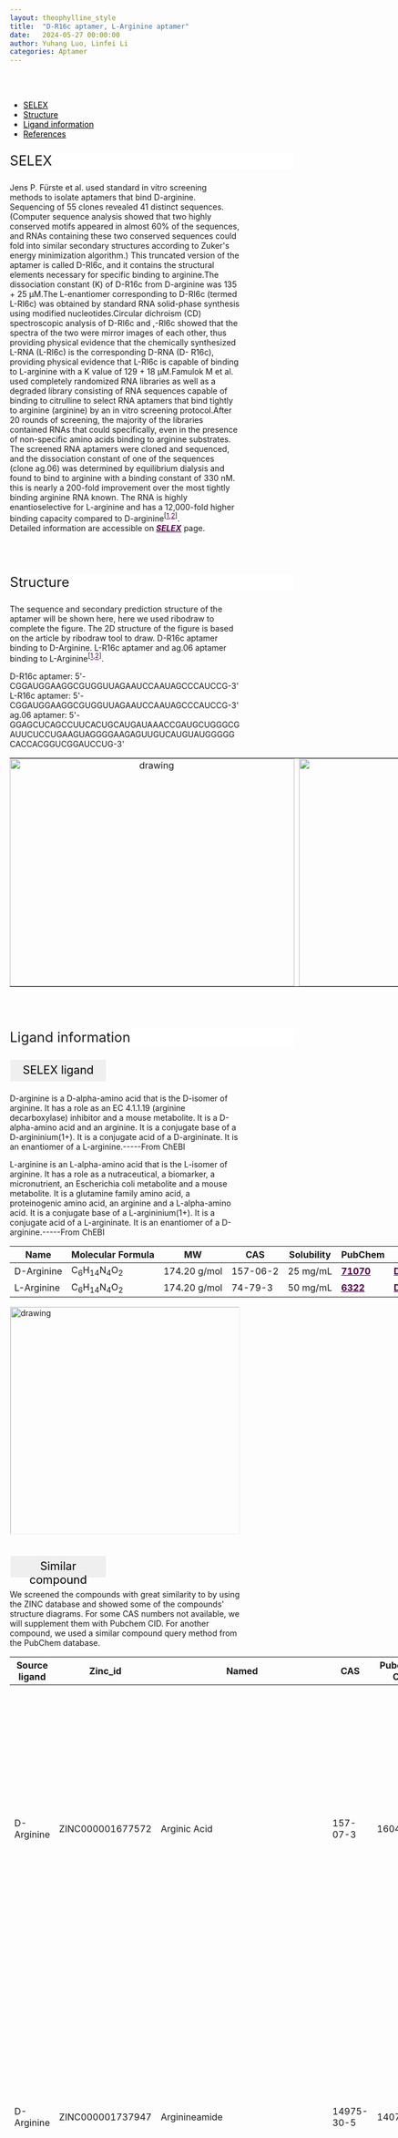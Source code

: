 ```yaml
---
layout: theophylline_style
title:  "D-R16c aptamer, L-Arginine aptamer"
date:   2024-05-27 00:00:00
author: Yuhang Luo, Linfei Li
categories: Aptamer
---
```

<html>
<head>
  <style>
    /* 按钮容器样式 */
    .button-container {
      display: flex;
      justify-content: left;
      align-items: center;
      height: 50px;
    }
    /* 按钮样式 */
    .button {
      display: block;
      padding: 10px;
      font-size:24px;
      margin-right: 10px;
      text-align: center;
      background-color: #ffffff;
      color: #520049;
      text-decoration: none;
      border: 1px solid #520049;
      border-radius: 5px;
    }
    /* 鼠标悬停样式 */
    .button:hover {
      background-color: #c9c5c5;
      cursor: pointer;
    }
  </style>
</head>
</html>

<html lang="zh-cn">
<head>
<meta charset="utf-8"> 
<style>
  .header_box {
    display: block;
    font-size: 24px;
    background-color: #ffffff;
    text-decoration: none;
    border-radius: 1px;
    width: 500px;
    border-width: 1px 1px 2px 1px;
    border-color: #ffffff #ffffff #ffffff #ffffff;
}
.blowheader_box{
    display: block;
      padding: 6px;
      font-size:20px;
      margin-right: 10px;
      text-align: center;
      background-color: #efefef;
      color: #000000;
      text-decoration: none;
      border: 1px solid #ffffff;
      border-radius: 1px;
      width:170px;
      height:40px;
  }

</style>
</head>
<br>
<br>

<div class="side-nav">
<ul>
    <div class="side-nav-item"><li><a href="#SELEX" style="color: #000000;">SELEX</a></li></div>
    <div class="side-nav-item"><li><a href="#Structure" style="color: #000000;">Structure</a></li></div>
    <div class="side-nav-item"><li><a href="#ligand-recognition" style="color: #000000;">Ligand information</a></li></div>
    <div class="side-nav-item"><li><a href="#references" style="color: #000000;">References</a></li></div>
    </ul>
</div>



<p class="header_box" id="SELEX">SELEX</p>
<p>Jens P. Fürste et al. used standard in vitro screening methods to isolate aptamers that bind D-arginine. Sequencing of 55 clones revealed 41 distinct sequences. (Computer sequence analysis showed that two highly conserved motifs appeared in almost 60% of the sequences, and RNAs containing these two conserved sequences could fold into similar secondary structures according to Zuker's energy minimization algorithm.) This truncated version of the aptamer is called D-Rl6c, and it contains the structural elements necessary for specific binding to arginine.The dissociation constant (K) of D-R16c from D-arginine was 135 + 25 μM.The L-enantiomer corresponding to D-Rl6c (termed L-Rl6c) was obtained by standard RNA solid-phase synthesis using modified nucleotides.Circular dichroism (CD) spectroscopic analysis of D-Rl6c and ,-Rl6c showed that the spectra of the two were mirror images of each other, thus providing physical evidence that the chemically synthesized L-RNA (L-Rl6c) is the corresponding D-RNA (D- R16c), providing physical evidence that L-Rl6c is capable of binding to L-arginine with a K value of 129 + 18 μM.Famulok M et al. used completely randomized RNA libraries as well as a degraded library consisting of RNA sequences capable of binding to citrulline to select RNA aptamers that bind tightly to arginine (arginine) by an in vitro screening protocol.After 20 rounds of screening, the majority of the libraries contained RNAs that could specifically, even in the presence of non-specific amino acids binding to arginine substrates. The screened RNA aptamers were cloned and sequenced, and the dissociation constant of one of the sequences (clone ag.06) was determined by equilibrium dialysis and found to bind to arginine with a binding constant of 330 nM. this is nearly a 200-fold improvement over the most tightly binding arginine RNA known. The RNA is highly enantioselective for L-arginine and has a 12,000-fold higher binding capacity compared to D-arginine<sup>[<a href="#ref1" style="color:#520049">1</a>,<a href="#ref2" style="color:#520049">2</a>]</sup>.<br>
Detailed information are accessible on <a href="{{ site.url }}{{ site.baseurl }}/SELEX" target="_blank" style="color:#520049"><b><i>SELEX</i></b></a> page.</p>
<br>
<br>


<p class="header_box" id="Structure">Structure</p>
<font>The sequence and secondary prediction structure of the aptamer will be shown here, here we used ribodraw to complete the figure. The 2D structure of the figure is based on the article by ribodraw tool to draw.  D-R16c aptamer binding to D-Arginine. L-R16c aptamer and ag.06 aptamer binding to L-Arginine<sup>[<a href="#ref1" style="color:#520049">1</a>,<a href="#ref2" style="color:#520049">2</a>]</sup>.<br></font>
<font><p>D-R16c aptamer: 5'-CGGAUGGAAGGCGUGGUUAGAAUCCAAUAGCCCAUCCG-3'<br>L-R16c aptamer: 5'-CGGAUGGAAGGCGUGGUUAGAAUCCAAUAGCCCAUCCG-3'<br>ag.06 aptamer: 5'-GGAGCUCAGCCUUCACUGCAUGAUAAACCGAUGCUGGGCGAUUCUCCUGAAGUAGGGGAAGAGUUGUCAUGUAUGGGGGCACCACGGUCGGAUCCUG-3'</p></font>
<table class="table table-bordered" style="table-layout:fixed;width:1000px;margin-left:auto;margin-right:auto;"><tr>
  <td style="text-align:center;padding-bottom: 0px;padding-left: 0px;padding-top: 0px;padding-right: 0px">
  <img src="/images/2D/dl-Arginine_aptamer_2D1.svg" alt="drawing" style="width:500px;height:400px;margin-top: 0px;margin-bottom: 0px;" >
  </td>
  <td style="text-align:center;padding-bottom: 0px;padding-right: 0px;padding-top: 0px;padding-right: 0px">
  <img src="/images/2D/dl-Arginine_aptamer_2D2.svg" alt="drawing" style="width:500px;height:400px;margin-top: 0px;margin-bottom: 0px;" >
  </td>
  </tr>
  </table>
<br>
<br>



<font ><p class="header_box" id="ligand-recognition">Ligand information</p></font>  

<p class="blowheader_box">SELEX ligand</p>
<p>D-arginine is a D-alpha-amino acid that is the D-isomer of arginine. It has a role as an EC 4.1.1.19 (arginine decarboxylase) inhibitor and a mouse metabolite. It is a D-alpha-amino acid and an arginine. It is a conjugate base of a D-argininium(1+). It is a conjugate acid of a D-argininate. It is an enantiomer of a L-arginine.-----From ChEBI</p>
<p>L-arginine is an L-alpha-amino acid that is the L-isomer of arginine. It has a role as a nutraceutical, a biomarker, a micronutrient, an Escherichia coli metabolite and a mouse metabolite. It is a glutamine family amino acid, a proteinogenic amino acid, an arginine and a L-alpha-amino acid. It is a conjugate base of a L-argininium(1+). It is a conjugate acid of a L-argininate. It is an enantiomer of a D-arginine.-----From ChEBI</p>
<table class="table table-bordered" style="table-layout:fixed;width:1000px;margin-left:auto;margin-right:auto;" >
  <thead>
      <tr>
        <th onclick="sortTable(0)">Name</th>
        <th onclick="sortTable(1)">Molecular Formula</th>
        <th onclick="sortTable(2)">MW</th>
        <th onclick="sortTable(3)">CAS</th>
        <th onclick="sortTable(4)">Solubility</th>
        <th onclick="sortTable(5)">PubChem</th>
        <th onclick="sortTable(6)">Drug ID</th>
      </tr>
  </thead>
    <tbody>
      <tr>
        <td name="td0">D-Arginine</td>
        <td name="td1">C<sub>6</sub>H<sub>14</sub>N<sub>4</sub>O<sub>2</sub></td>
        <td name="td2">174.20 g/mol</td>
        <td name="td3">157-06-2</td>
        <td name="td4">25 mg/mL</td>
        <td name="td5"><a href="https://pubchem.ncbi.nlm.nih.gov/compound/71070" target="_blank" style="color:#520049"><b>71070</b></a></td>
        <td name="td6"><a href="https://go.drugbank.com/drugs/DB04027" target="_blank" style="color:#520049"><b>DB04027</b></a></td>
      </tr>
      <tr>
        <td name="td0">L-Arginine</td>
        <td name="td1">C<sub>6</sub>H<sub>14</sub>N<sub>4</sub>O<sub>2</sub></td>
        <td name="td2">174.20 g/mol</td>
        <td name="td3">74-79-3</td>
        <td name="td4">50 mg/mL</td>
        <td name="td5"><a href="https://pubchem.ncbi.nlm.nih.gov/compound/6322" target="_blank" style="color:#520049"><b>6322</b></a></td>
        <td name="td6"><a href="https://go.drugbank.com/drugs/DB00125" target="_blank" style="color:#520049"><b>DB00125</b></a></td>
      </tr>
	  </tbody>
  </table>
<div style="display: flex; justify-content: center;"></div>
<img src="/images/SELEX_ligand/dl-Arginine_aptamer_SELEX_ligand.svg" alt="drawing" style="width:1000px;height:400px;border:solid 1px #efefef;display:block;margin:0 auto;border-radius:0;" class="img-responsive">
<br>



<p class="blowheader_box">Similar compound</p>                    
<font><p>We screened the compounds with great similarity to  by using the ZINC database and showed some of the compounds' structure diagrams. For some CAS numbers not available, we will supplement them with Pubchem CID. For another compound, we used a similar compound query method from the PubChem database.</p></font>
<table class="table table-bordered" style="table-layout:fixed;width:1000px;margin-left:auto;margin-right:auto;">
      <thead>
      <tr>
        <th onclick="sortTable(5)">Source ligand</th>
        <th onclick="sortTable(0)">Zinc_id</th>
        <th onclick="sortTable(1)">Named</th>
        <th onclick="sortTable(2)">CAS</th>
        <th onclick="sortTable(3)">Pubchem CID</th>
        <th onclick="sortTable(4)">Structure</th>
      </tr>
      </thead>
    <tbody>
      <tr>
        <td name="td5">D-Arginine</td>
        <td name="td0">ZINC000001677572</td>
        <td name="td1">Arginic Acid</td>
        <td name="td2">157-07-3</td>
        <td name="td3">160437</td>
        <td name="td4"><img src="/images/Similar_compound/dl-Arginine_Simi_compound1.svg" alt="drawing" style="width:500px"  px="" /></td>
      </tr>
      <tr>
        <td name="td5">D-Arginine</td>
        <td name="td0">ZINC000001737947</td>
        <td name="td1">Arginineamide</td>
        <td name="td2">14975-30-5</td>
        <td name="td3">14075254</td>
        <td name="td4"><img src="/images/Similar_compound/dl-Arginine_Simi_compound2.svg" alt="drawing" style="width:500px"  px="" /></td>
      </tr>
      <tr>
        <td name="td5">D-Arginine</td>
        <td name="td0">ZINC000004556609</td>
        <td name="td1">N5-Iminoethyl-L-Ornithine</td>
        <td name="td2">36889-13-1</td>
        <td name="td3">107984</td>
        <td name="td4"><img src="/images/Similar_compound/dl-Arginine_Simi_compound3.svg" alt="drawing" style="width:500px"  px="" /></td>
      </tr>
      <tr>
        <td name="td5">L-Arginine</td>
        <td name="td0">ZINC000078580009</td>
        <td name="td1">(2S)-2-bromo-5-(diaminomethylideneamino)pentanoic acid</td>
        <td name="td2">nan</td>
        <td name="td3">22943502</td>
        <td name="td4"><img src="/images/Similar_compound/dl-Arginine_Simi_compound4.svg" alt="drawing" style="width:500px"  px="" /></td>
      </tr>
      <tr>
        <td name="td5">L-Arginine</td>
        <td name="td0">ZINC000006363629</td>
        <td name="td1">Deoxy-methyl-arginine</td>
        <td name="td2">nan</td>
        <td name="td3">5287607</td>
        <td name="td4"><img src="/images/Similar_compound/dl-Arginine_Simi_compound5.svg" alt="drawing" style="width:500px"  px="" /></td>
      </tr>
      <tr>
        <td name="td5">L-Arginine</td>
        <td name="td0">ZINC000002522634</td>
        <td name="td1">(2S)-2-chloro-5-(diaminomethylideneamino)pentanoic acid</td>
        <td name="td2">nan</td>
        <td name="td3">16219070</td>
        <td name="td4"><img src="/images/Similar_compound/dl-Arginine_Simi_compound6.svg" alt="drawing" style="width:500px"  px="" /></td>
      </tr>
    </tbody>
  </table>
<br>
<br>
                 
<p class="header_box" id="references">References</p>
                
<a id="ref1"></a><font><strong>[1] Mirror-design of L-oligonucleotide ligands binding to L-arginine.</strong></font><br/>
Nolte A, Klussmann S, Bald R, Erdmann VA, Fürste JP<br/>
<a href="https://pubmed.ncbi.nlm.nih.gov/9631062/" target="_blank" style="color:#520049">Nature biotechnology. 1996 Sep;14(9):1116-9. (1996)</a>
<br/>

<a id="ref2"></a><font><strong>[2] RNA aptamers that bind L-arginine with sub-micromolar dissociation constants and high enantioselectivity.</strong></font><br/>
Geiger A, Burgstaller P, von der Eltz H, Roeder A, Famulok M<br/>
<a href="https://pubmed.ncbi.nlm.nih.gov/8604334/" target="_blank" style="color:#520049">Nucleic acids research. 1996 Mar 15;24(6):1029-36. (1996)</a>
<br/>





<html lang="en">
    <head>
      <meta charset="utf-8" />
      <meta name="viewport" content="width=device-width, user-scalable=no, minimum-scale=1.0, maximum-scale=1.0">
      <meta http-equiv="X-UA-Compatible" content="IE=edge">
      <!-- Molstar CSS & JS -->
      <link rel="stylesheet" type="text/css" href="https://www.ebi.ac.uk/pdbe/pdb-component-library/css/pdbe-molstar-1.2.1.css">
      <script src="/js/mol/pdbe-molstar-plugin.js"></script>
        <style>
          * {
              margin: 0;
              padding: 0;
              box-sizing: border-box;
          }
          .msp-plugin ::-webkit-scrollbar-thumb {
              background-color: #474748  !important;
          }
          .msp-plugin .msp-layout-standard {
              border: 1px solid #efefef;
          }
          .viewerSection1 {
            padding-top: 0px;
          }
          .controlsSection1 {
            width: 300px;
              display: flex;
              float:left;
              padding: 0px 0 0 0;
              height:25px;
            }
            .controlBox1 {
              border: 0px solid lightgray;
              padding: 0px;
              margin-bottom: 0px;
            }
          #myViewer1{
            float:left;
            width:500px;
            height: 500px;
            position:relative;
          }
        </style>
    </head>
    <script>
      var viewerInstance1 = new PDBeMolstarPlugin();
      var options1 = {
        customData:{
        url:'/pdbfiles/1RAW-3D.pdb',
        format: 'pdb'},
        expanded: false,
        hideControls: true,
        bgColor: {r:255, g:255, b:255},
        }
      var viewerContainer1 = document.getElementById('myViewer1');
      viewerInstance1.render(viewerContainer1, options1);
  window.addEventListener('load', function() {
    var colorSelectionButton1 = document.querySelector('.controlsSection1 button');
    colorSelectionButton1.click();
  });
    </script>
    </html>